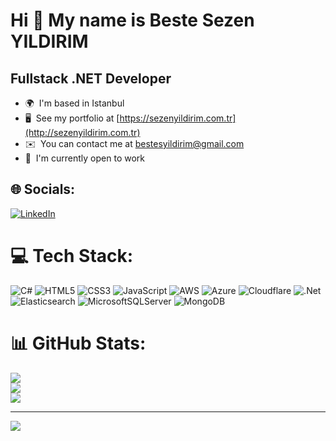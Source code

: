 Hi 👋 My name is Beste Sezen YILDIRIM
=====================================

Fullstack .NET Developer
-----------------

*   🌍  I'm based in Istanbul
*   🖥️  See my portfolio at [https://sezenyildirim.com.tr](http://sezenyildirim.com.tr)
*   ✉️  You can contact me at [bestesyildirim@gmail.com](mailto:bestesyildirim@gmail.com)
*   🚀  I'm currently open to work

## 🌐 Socials:
[![LinkedIn](https://img.shields.io/badge/LinkedIn-%230077B5.svg?logo=linkedin&logoColor=white)](https://linkedin.com/in/in/beste-sezen-y-4539a7198/) 

# 💻 Tech Stack:
![C#](https://img.shields.io/badge/c%23-%23239120.svg?style=for-the-badge&logo=csharp&logoColor=white) ![HTML5](https://img.shields.io/badge/html5-%23E34F26.svg?style=for-the-badge&logo=html5&logoColor=white) ![CSS3](https://img.shields.io/badge/css3-%231572B6.svg?style=for-the-badge&logo=css3&logoColor=white) ![JavaScript](https://img.shields.io/badge/javascript-%23323330.svg?style=for-the-badge&logo=javascript&logoColor=%23F7DF1E) ![AWS](https://img.shields.io/badge/AWS-%23FF9900.svg?style=for-the-badge&logo=amazon-aws&logoColor=white) ![Azure](https://img.shields.io/badge/azure-%230072C6.svg?style=for-the-badge&logo=microsoftazure&logoColor=white) ![Cloudflare](https://img.shields.io/badge/Cloudflare-F38020?style=for-the-badge&logo=Cloudflare&logoColor=white) ![.Net](https://img.shields.io/badge/.NET-5C2D91?style=for-the-badge&logo=.net&logoColor=white) ![Elasticsearch](https://img.shields.io/badge/elasticsearch-%230377CC.svg?style=for-the-badge&logo=elasticsearch&logoColor=white) ![MicrosoftSQLServer](https://img.shields.io/badge/Microsoft%20SQL%20Server-CC2927?style=for-the-badge&logo=microsoft%20sql%20server&logoColor=white) ![MongoDB](https://img.shields.io/badge/MongoDB-%234ea94b.svg?style=for-the-badge&logo=mongodb&logoColor=white)
# 📊 GitHub Stats:
![](https://github-readme-stats.vercel.app/api?username=sezenyildirim&theme=nightowl&hide_border=false&include_all_commits=false&count_private=false)<br/>
![](https://nirzak-streak-stats.vercel.app/?user=sezenyildirim&theme=nightowl&hide_border=false)<br/>
![](https://github-readme-stats.vercel.app/api/top-langs/?username=sezenyildirim&theme=nightowl&hide_border=false&include_all_commits=false&count_private=false&layout=compact)

---
[![](https://visitcount.itsvg.in/api?id=sezenyildirim&icon=2&color=1)](https://visitcount.itsvg.in)
